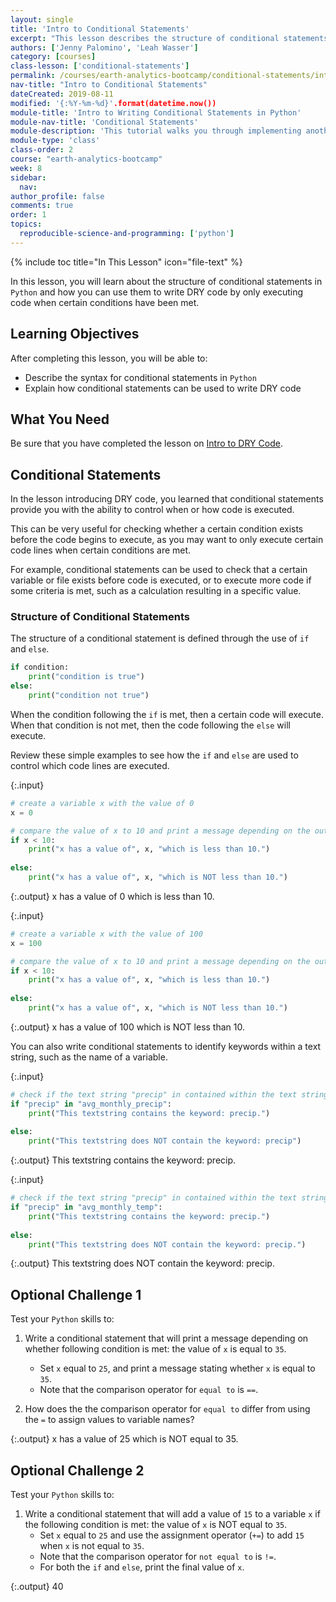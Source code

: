 ```yaml
---
layout: single
title: 'Intro to Conditional Statements'
excerpt: "This lesson describes the structure of conditional statements in Python and demonstrates how they are used for writing DRY code."
authors: ['Jenny Palomino', 'Leah Wasser']
category: [courses]
class-lesson: ['conditional-statements']
permalink: /courses/earth-analytics-bootcamp/conditional-statements/intro-conditional-statements/
nav-title: "Intro to Conditional Statements"
dateCreated: 2019-08-11
modified: '{:%Y-%m-%d}'.format(datetime.now())
module-title: 'Intro to Writing Conditional Statements in Python'
module-nav-title: 'Conditional Statements'
module-description: 'This tutorial walks you through implementing another key strategy for writing DRY (i.e. Do Not Repeat Yourself) code in Python: conditional statements.'
module-type: 'class'
class-order: 2
course: "earth-analytics-bootcamp"
week: 8
sidebar:
  nav:
author_profile: false
comments: true
order: 1
topics:
  reproducible-science-and-programming: ['python']
---
```

{% include toc title="In This Lesson" icon="file-text" %}

In this lesson, you will learn about the structure of conditional statements in `Python` and how you can use them to write DRY code by only executing code when certain conditions have been met.  

<div class='notice--success' markdown="1">

## <i class="fa fa-graduation-cap" aria-hidden="true"></i> Learning Objectives

After completing this lesson, you will be able to:

* Describe the syntax for conditional statements in `Python`
* Explain how conditional statements can be used to write DRY code


## <i class="fa fa-check-square-o fa-2" aria-hidden="true"></i> What You Need

Be sure that you have completed the lesson on <a href="{{ site.url }}/courses/earth-analytics-bootcamp/loops/intro-dry-code/">Intro to DRY Code</a>. 

 </div>

## Conditional Statements

In the lesson introducing DRY code, you learned that conditional statements provide you with the ability to control when or how code is executed.  

This can be very useful for checking whether a certain condition exists before the code begins to execute, as you may want to only execute certain code lines when certain conditions are met.   

For example, conditional statements can be used to check that a certain variable or file exists before code is executed, or to execute more code if some criteria is met, such as a calculation resulting in a specific value. 

### Structure of Conditional Statements

The structure of a conditional statement is defined through the use of `if` and `else`. 

```python
if condition:
    print("condition is true")
else:
    print("condition not true")
```

When the condition following the `if` is met, then a certain code will execute. When that condition is not met, then the code following the `else` will execute.

Review these simple examples to see how the `if` and `else` are used to control which code lines are executed.

{:.input}
```python
# create a variable x with the value of 0
x = 0

# compare the value of x to 10 and print a message depending on the outcome of the comparison
if x < 10:
    print("x has a value of", x, "which is less than 10.")
    
else:
    print("x has a value of", x, "which is NOT less than 10.")    
```

{:.output}
    x has a value of 0 which is less than 10.



{:.input}
```python
# create a variable x with the value of 100
x = 100

# compare the value of x to 10 and print a message depending on the outcome of the comparison
if x < 10:
    print("x has a value of", x, "which is less than 10.")
    
else:
    print("x has a value of", x, "which is NOT less than 10.") 
```

{:.output}
    x has a value of 100 which is NOT less than 10.



You can also write conditional statements to identify keywords within a text string, such as the name of a variable. 

{:.input}
```python
# check if the text string "precip" in contained within the text string "avg_monthly_precip"
if "precip" in "avg_monthly_precip":
    print("This textstring contains the keyword: precip.")
    
else:
    print("This textstring does NOT contain the keyword: precip")
```

{:.output}
    This textstring contains the keyword: precip.



{:.input}
```python
# check if the text string "precip" in contained within the text string "avg_monthly_temp"
if "precip" in "avg_monthly_temp":
    print("This textstring contains the keyword: precip.")
    
else:
    print("This textstring does NOT contain the keyword: precip.")
```

{:.output}
    This textstring does NOT contain the keyword: precip.



<div class="notice--warning" markdown="1">

## <i class="fa fa-pencil-square-o" aria-hidden="true"></i> Optional Challenge 1

Test your `Python` skills to:

1. Write a conditional statement that will print a message depending on whether following condition is met: the value of `x` is equal to `35`. 
    * Set `x` equal to `25`, and print a message stating whether `x` is equal to `35`. 
    * Note that the comparison operator for `equal to` is `==`. 

2. How does the the comparison operator for `equal to` differ from using the `=` to assign values to variable names?


</div>


{:.output}
    x has a value of 25 which is NOT equal to 35.



<div class="notice--warning" markdown="1">

## <i class="fa fa-pencil-square-o" aria-hidden="true"></i> Optional Challenge 2

Test your `Python` skills to:

1. Write a conditional statement that will add a value of `15` to a variable `x` if the following condition is met: the value of `x` is NOT equal to `35`. 
    * Set `x` equal to `25` and use the assignment operator (`+=`) to add `15` when `x` is not equal to `35`. 
    * Note that the comparison operator for `not equal to` is `!=`.
    * For both the `if` and `else`, print the final value of `x`.

</div>


{:.output}
    40


